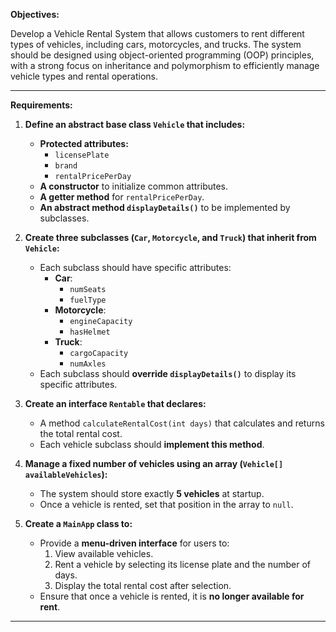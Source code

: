
**Objectives:**

Develop a Vehicle Rental System that allows customers to rent different types of vehicles, including cars, motorcycles, and trucks. The system should be designed using object-oriented programming (OOP) principles, with a strong focus on inheritance and polymorphism to efficiently manage vehicle types and rental operations.

---

**Requirements:**

1. **Define an abstract base class `Vehicle` that includes:**
   - **Protected attributes:**
      - `licensePlate`
      - `brand`
      - `rentalPricePerDay`
   - **A constructor** to initialize common attributes.
   - **A getter method** for `rentalPricePerDay`.
   - **An abstract method `displayDetails()`** to be implemented by subclasses.

2. **Create three subclasses (`Car`, `Motorcycle`, and `Truck`) that inherit from `Vehicle`:**
   - Each subclass should have specific attributes:
      - **Car**:
         - `numSeats`
         - `fuelType`
      - **Motorcycle**:
         - `engineCapacity`
         - `hasHelmet`
      - **Truck**:
         - `cargoCapacity`
         - `numAxles`
   - Each subclass should **override `displayDetails()`** to display its specific attributes.

3. **Create an interface `Rentable` that declares:**
   - A method `calculateRentalCost(int days)` that calculates and returns the total rental cost.
   - Each vehicle subclass should **implement this method**.

4. **Manage a fixed number of vehicles using an array (`Vehicle[] availableVehicles`):**
   - The system should store exactly **5 vehicles** at startup.
   - Once a vehicle is rented, set that position in the array to `null`.

5. **Create a `MainApp` class to:**
   - Provide a **menu-driven interface** for users to:
      1. View available vehicles.
      2. Rent a vehicle by selecting its license plate and the number of days.
      3. Display the total rental cost after selection.
   - Ensure that once a vehicle is rented, it is **no longer available for rent**.

---

